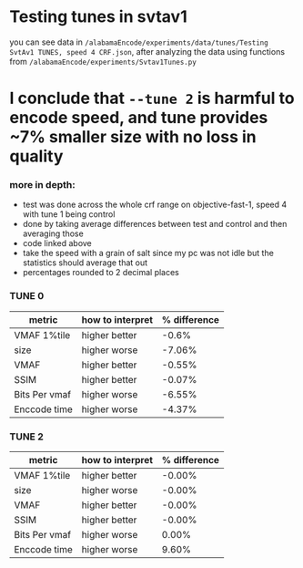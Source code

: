 # Testing tunes in svtav1

you can see data in `/alabamaEncode/experiments/data/tunes/Testing SvtAv1 TUNES, speed 4 CRF.json`,
after analyzing the data using functions from `/alabamaEncode/experiments/Svtav1Tunes.py`

# I conclude that `--tune 2` is harmful to encode speed, and tune provides ~7% smaller size with no loss in quality

### more in depth:

* test was done across the whole crf range on objective-fast-1, speed 4 <br> with tune 1 being control
* done by taking average differences between test and control and then averaging those
* code linked above
* take the speed with a grain of salt since my pc was not idle but the statistics should average that out
* percentages rounded to 2 decimal places

### TUNE 0

| metric        | how to interpret | % difference |
|---------------|------------------|--------------|
| VMAF 1%tile   | higher better    | -0.6%        |
| size          | higher worse     | -7.06%       |
| VMAF          | higher better    | -0.55%       |
| SSIM          | higher better    | -0.07%       |
| Bits Per vmaf | higher worse     | -6.55%       |
| Enccode time  | higher worse     | -4.37%       |

### TUNE 2

| metric        | how to interpret | % difference |
|---------------|------------------|--------------|
| VMAF 1%tile   | higher better    | -0.00%       |
| size          | higher worse     | -0.00%       |
| VMAF          | higher better    | -0.00%       |
| SSIM          | higher better    | -0.00%       |
| Bits Per vmaf | higher worse     | 0.00%        |
| Enccode time  | higher worse     | 9.60%        |